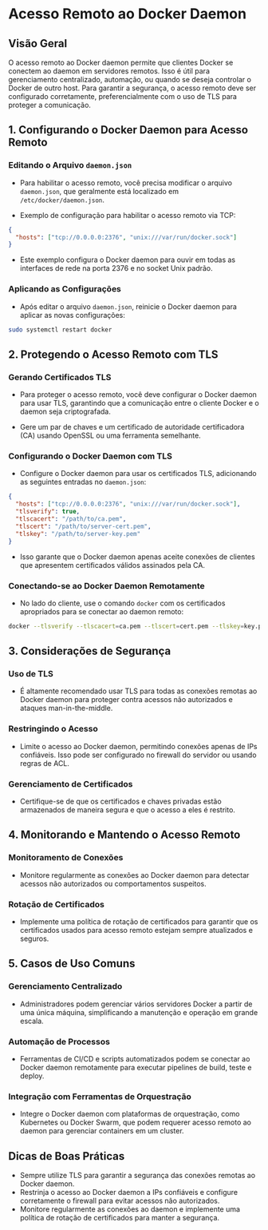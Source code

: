 
# Acesso Remoto ao Docker Daemon

## Visão Geral
O acesso remoto ao Docker daemon permite que clientes Docker se conectem ao daemon em servidores remotos. Isso é útil para gerenciamento centralizado, automação, ou quando se deseja controlar o Docker de outro host. Para garantir a segurança, o acesso remoto deve ser configurado corretamente, preferencialmente com o uso de TLS para proteger a comunicação.

## 1. Configurando o Docker Daemon para Acesso Remoto

### Editando o Arquivo `daemon.json`
- Para habilitar o acesso remoto, você precisa modificar o arquivo `daemon.json`, que geralmente está localizado em `/etc/docker/daemon.json`.

- Exemplo de configuração para habilitar o acesso remoto via TCP:

```json
{
  "hosts": ["tcp://0.0.0.0:2376", "unix:///var/run/docker.sock"]
}
```

- Este exemplo configura o Docker daemon para ouvir em todas as interfaces de rede na porta 2376 e no socket Unix padrão.

### Aplicando as Configurações
- Após editar o arquivo `daemon.json`, reinicie o Docker daemon para aplicar as novas configurações:

```bash
sudo systemctl restart docker
```

## 2. Protegendo o Acesso Remoto com TLS

### Gerando Certificados TLS
- Para proteger o acesso remoto, você deve configurar o Docker daemon para usar TLS, garantindo que a comunicação entre o cliente Docker e o daemon seja criptografada.

- Gere um par de chaves e um certificado de autoridade certificadora (CA) usando OpenSSL ou uma ferramenta semelhante.

### Configurando o Docker Daemon com TLS
- Configure o Docker daemon para usar os certificados TLS, adicionando as seguintes entradas no `daemon.json`:

```json
{
  "hosts": ["tcp://0.0.0.0:2376", "unix:///var/run/docker.sock"],
  "tlsverify": true,
  "tlscacert": "/path/to/ca.pem",
  "tlscert": "/path/to/server-cert.pem",
  "tlskey": "/path/to/server-key.pem"
}
```

- Isso garante que o Docker daemon apenas aceite conexões de clientes que apresentem certificados válidos assinados pela CA.

### Conectando-se ao Docker Daemon Remotamente
- No lado do cliente, use o comando `docker` com os certificados apropriados para se conectar ao daemon remoto:

```bash
docker --tlsverify --tlscacert=ca.pem --tlscert=cert.pem --tlskey=key.pem -H=tcp://<daemon-ip>:2376 info
```

## 3. Considerações de Segurança

### Uso de TLS
- É altamente recomendado usar TLS para todas as conexões remotas ao Docker daemon para proteger contra acessos não autorizados e ataques man-in-the-middle.

### Restringindo o Acesso
- Limite o acesso ao Docker daemon, permitindo conexões apenas de IPs confiáveis. Isso pode ser configurado no firewall do servidor ou usando regras de ACL.

### Gerenciamento de Certificados
- Certifique-se de que os certificados e chaves privadas estão armazenados de maneira segura e que o acesso a eles é restrito.

## 4. Monitorando e Mantendo o Acesso Remoto

### Monitoramento de Conexões
- Monitore regularmente as conexões ao Docker daemon para detectar acessos não autorizados ou comportamentos suspeitos.

### Rotação de Certificados
- Implemente uma política de rotação de certificados para garantir que os certificados usados para acesso remoto estejam sempre atualizados e seguros.

## 5. Casos de Uso Comuns

### Gerenciamento Centralizado
- Administradores podem gerenciar vários servidores Docker a partir de uma única máquina, simplificando a manutenção e operação em grande escala.

### Automação de Processos
- Ferramentas de CI/CD e scripts automatizados podem se conectar ao Docker daemon remotamente para executar pipelines de build, teste e deploy.

### Integração com Ferramentas de Orquestração
- Integre o Docker daemon com plataformas de orquestração, como Kubernetes ou Docker Swarm, que podem requerer acesso remoto ao daemon para gerenciar containers em um cluster.

## Dicas de Boas Práticas
- Sempre utilize TLS para garantir a segurança das conexões remotas ao Docker daemon.
- Restrinja o acesso ao Docker daemon a IPs confiáveis e configure corretamente o firewall para evitar acessos não autorizados.
- Monitore regularmente as conexões ao daemon e implemente uma política de rotação de certificados para manter a segurança.

